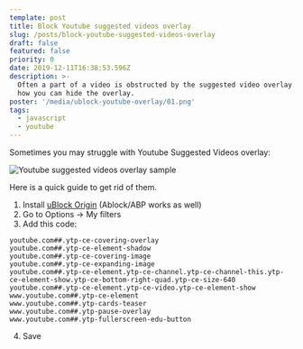 ```yaml
---
template: post
title: Block Youtube suggested videos overlay
slug: /posts/block-youtube-suggested-videos-overlay
draft: false
featured: false
priority: 0
date: 2019-12-11T16:38:53.596Z
description: >-
  Often a part of a video is obstructed by the suggested video overlay. Here’s
  how you can hide the overlay.
poster: '/media/ublock-youtube-overlay/01.png'
tags:
  - javascript
  - youtube
---
```


Sometimes you may struggle with Youtube Suggested Videos overlay:

![Youtube suggested videos overlay sample](/media/ublock-youtube-overlay/01.png 'Sample')

Here is a quick guide to get rid of them.

1. Install [uBlock Origin](https://chrome.google.com/webstore/detail/ublock-origin/cjpalhdlnbpafiamejdnhcphjbkeiagm) (Ablock/ABP works as well)
2. Go to Options -> My filters
3. Add this code:

```
youtube.com##.ytp-ce-covering-overlay
youtube.com##.ytp-ce-element-shadow
youtube.com##.ytp-ce-covering-image
youtube.com##.ytp-ce-expanding-image
youtube.com##.ytp-ce-element.ytp-ce-channel.ytp-ce-channel-this.ytp-ce-element-show.ytp-ce-bottom-right-quad.ytp-ce-size-640
youtube.com##.ytp-ce-element.ytp-ce-video.ytp-ce-element-show
www.youtube.com##.ytp-ce-element
www.youtube.com##.ytp-cards-teaser
www.youtube.com##.ytp-pause-overlay
www.youtube.com##.ytp-fullerscreen-edu-button
```

4. Save

